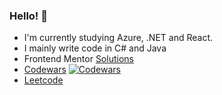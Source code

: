 ### Hello! 👋

- I'm currently studying Azure, .NET and React.
- I mainly write code in C# and Java
- Frontend Mentor [Solutions](https://invisiblecages.github.io/frontendmentor-challenges/)
- [Codewars](https://www.codewars.com/users/WenzelDev/) <a href="https://www.codewars.com/users/WenzelDev/"><img src="https://www.codewars.com/users/WenzelDev/badges/micro" alt="Codewars"></a>
- [Leetcode](https://leetcode.com/invisiblecages/)

<!--
**invisiblecages/invisiblecages** is a ✨ _special_ ✨ repository because its `README.md` (this file) appears on your GitHub profile.

Here are some ideas to get you started:

- 🔭 I’m currently working on ...
- 🌱 I’m currently learning ...
- 👯 I’m looking to collaborate on ...
- 🤔 I’m looking for help with ...
- 💬 Ask me about ...
- 📫 How to reach me: ...
- 😄 Pronouns: ...
- ⚡ Fun fact: ...
-->
